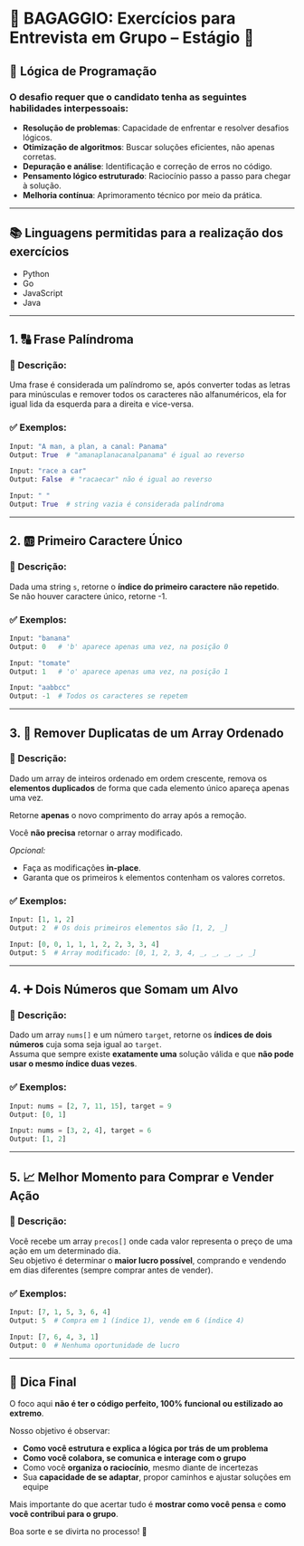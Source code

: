 # 🧳 BAGAGGIO: Exercícios para Entrevista em Grupo – Estágio 🧳

## 🤔 Lógica de Programação
### O desafio requer que o candidato tenha as seguintes habilidades interpessoais:
- **Resolução de problemas**: Capacidade de enfrentar e resolver desafios lógicos.
- **Otimização de algoritmos**: Buscar soluções eficientes, não apenas corretas.
- **Depuração e análise**: Identificação e correção de erros no código.
- **Pensamento lógico estruturado**: Raciocínio passo a passo para chegar à solução.
- **Melhoria contínua**: Aprimoramento técnico por meio da prática.

---

## 📚 Linguagens permitidas para a realização dos exercícios
- Python
- Go
- JavaScript
- Java

---

## 1. 🔠 Frase Palíndroma

### 📝 Descrição:  
Uma frase é considerada um palíndromo se, após converter todas as letras para minúsculas e remover todos os caracteres não alfanuméricos, ela for igual lida da esquerda para a direita e vice-versa.

### ✅ Exemplos:
```python
Input: "A man, a plan, a canal: Panama"
Output: True  # "amanaplanacanalpanama" é igual ao reverso

Input: "race a car"
Output: False  # "racaecar" não é igual ao reverso

Input: " "
Output: True  # string vazia é considerada palíndroma
```

---

## 2. 🆎 Primeiro Caractere Único

### 📝 Descrição:  
Dada uma string `s`, retorne o **índice do primeiro caractere não repetido**.  
Se não houver caractere único, retorne -1.

### ✅ Exemplos:
```python
Input: "banana"
Output: 0   # 'b' aparece apenas uma vez, na posição 0

Input: "tomate"
Output: 1   # 'o' aparece apenas uma vez, na posição 1

Input: "aabbcc"
Output: -1  # Todos os caracteres se repetem
```

---

## 3. 🚫 Remover Duplicatas de um Array Ordenado

### 📝 Descrição:  
Dado um array de inteiros ordenado em ordem crescente, remova os **elementos duplicados** de forma que cada elemento único apareça apenas uma vez.

Retorne **apenas** o novo comprimento do array após a remoção.  

Você **não precisa** retornar o array modificado.

*Opcional:*
- Faça as modificações **in-place**.
- Garanta que os primeiros `k` elementos contenham os valores corretos.

### ✅ Exemplos:
```python
Input: [1, 1, 2]
Output: 2  # Os dois primeiros elementos são [1, 2, _]

Input: [0, 0, 1, 1, 1, 2, 2, 3, 3, 4]
Output: 5  # Array modificado: [0, 1, 2, 3, 4, _, _, _, _, _]
```

---

## 4. ➕ Dois Números que Somam um Alvo

### 📝 Descrição:  
Dado um array `nums[]` e um número `target`, retorne os **índices de dois números** cuja soma seja igual ao `target`.  
Assuma que sempre existe **exatamente uma** solução válida e que **não pode usar o mesmo índice duas vezes**.

### ✅ Exemplos:
```python
Input: nums = [2, 7, 11, 15], target = 9
Output: [0, 1]

Input: nums = [3, 2, 4], target = 6
Output: [1, 2]
```

---

## 5. 📈 Melhor Momento para Comprar e Vender Ação

### 📝 Descrição:  
Você recebe um array `precos[]` onde cada valor representa o preço de uma ação em um determinado dia.  
Seu objetivo é determinar o **maior lucro possível**, comprando e vendendo em dias diferentes (sempre comprar antes de vender).

### ✅ Exemplos:
```python
Input: [7, 1, 5, 3, 6, 4]
Output: 5  # Compra em 1 (índice 1), vende em 6 (índice 4)

Input: [7, 6, 4, 3, 1]
Output: 0  # Nenhuma oportunidade de lucro
```

---

## 🎯 Dica Final  
O foco aqui **não é ter o código perfeito, 100% funcional ou estilizado ao extremo**.  

Nosso objetivo é observar:
- **Como você estrutura e explica a lógica por trás de um problema**
- **Como você colabora, se comunica e interage com o grupo**
- Como você **organiza o raciocínio**, mesmo diante de incertezas
- Sua **capacidade de se adaptar**, propor caminhos e ajustar soluções em equipe

Mais importante do que acertar tudo é **mostrar como você pensa** e **como você contribui para o grupo**.

Boa sorte e se divirta no processo! 🚀
